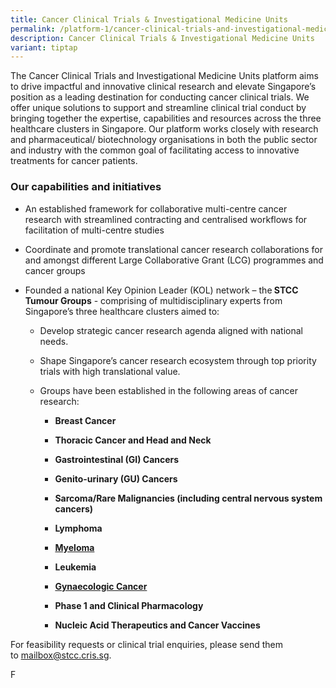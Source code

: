 ```yaml
---
title: Cancer Clinical Trials & Investigational Medicine Units
permalink: /platform-1/cancer-clinical-trials-and-investigational-medicine-units/
description: Cancer Clinical Trials & Investigational Medicine Units
variant: tiptap
---
```

<p>The Cancer Clinical Trials and Investigational Medicine Units platform
aims to drive impactful and innovative clinical research and elevate Singapore’s
position as a leading destination for conducting cancer clinical trials.
We offer unique solutions to support and streamline clinical trial conduct
by bringing together the expertise, capabilities and resources across the
three healthcare clusters in Singapore. Our platform works closely with
research and pharmaceutical/ biotechnology organisations in both the public
sector and industry with the common goal of facilitating access to innovative
treatments for cancer patients.</p>
<h3><strong>Our capabilities and initiatives</strong></h3>
<ul data-tight="true" class="tight">
<li>
<p>An established framework for collaborative multi-centre cancer research
with streamlined contracting and centralised workflows for facilitation
of multi-centre studies</p>
</li>
<li>
<p>Coordinate and promote translational cancer research collaborations for
and amongst different Large Collaborative Grant (LCG) programmes and cancer
groups</p>
</li>
<li>
<p>Founded a national Key Opinion Leader (KOL) network – the<strong> STCC Tumour Groups</strong> -
comprising of multidisciplinary experts from Singapore’s three healthcare
clusters aimed to:</p>
<ul data-tight="true" class="tight">
<li>
<p>Develop strategic cancer research agenda aligned with national needs.</p>
</li>
<li>
<p>Shape Singapore’s cancer research ecosystem through top priority trials
with high translational value.</p>
</li>
<li>
<p>Groups have been established in the following areas of cancer research:</p>
<ul data-tight="true" class="tight">
<li>
<p><strong>Breast Cancer</strong>
</p>
</li>
<li>
<p><strong>Thoracic Cancer and Head and Neck</strong>
</p>
</li>
<li>
<p><strong>Gastrointestinal (GI) Cancers</strong>
</p>
</li>
<li>
<p><strong>Genito-urinary (GU) Cancers</strong>
</p>
</li>
<li>
<p><strong>Sarcoma/Rare Malignancies (including central nervous system cancers)</strong>
</p>
</li>
<li>
<p><strong>Lymphoma</strong>
</p>
</li>
<li>
<p><strong><a href="https://www.scri.edu.sg/singapore-myeloma-tumour-group/about/" rel="noopener noreferrer nofollow" target="_blank">Myeloma</a></strong>
</p>
</li>
<li>
<p><strong>Leukemia</strong>
</p>
</li>
<li>
<p><strong><a href="https://www.scri.edu.sg/gcgs/about-gcgs/" rel="noopener noreferrer nofollow" target="_blank">Gynaecologic Cancer</a></strong>
</p>
</li>
<li>
<p><strong>Phase 1 and Clinical Pharmacology</strong>
</p>
</li>
<li>
<p><strong>Nucleic Acid Therapeutics and Cancer Vaccines</strong>
</p>
</li>
</ul>
</li>
</ul>
<p></p>
<p></p>
</li>
</ul>
<p>For feasibility requests or clinical trial enquiries, please send them
to&nbsp;<a href="mailto:mailbox@stcc.cris.sg?subject=STCC%20Cancer%20Clinical%20Trials%20and%20Investigational%20Medicine%20Units" rel="noopener noreferrer nofollow" target="_blank"><u>mailbox@stcc.cris.sg</u></a>.</p>
<p>F</p>